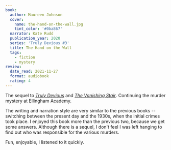 ```yaml
---
book:
  author: Maureen Johnson
  cover:
    name: the-hand-on-the-wall.jpg
    tint_color: '#0ba867'
  narrator: Kate Rudd
  publication_year: 2020
  series: 'Truly Devious #3'
  title: The Hand on the Wall
  tags:
    - fiction
    - mystery
review:
  date_read: 2021-11-27
  format: audiobook
  rating: 4
---
```


The sequel to [*Truly Devious*](/reviews/truly-devious/) and [*The Vanishing Stair*](/reviews/the-vanishing-stair/).
Continuing the murder mystery at Ellingham Academy.

The writing and narration style are very similar to the previous books -- switching between the present day and the 1930s, when the initial crimes took place.
I enjoyed this book more than the previous two, because we get some answers.
Although there is a sequel, I don't feel I was left hanging to find out who was responsible for the various murders.

Fun, enjoyable, I listened to it quickly.